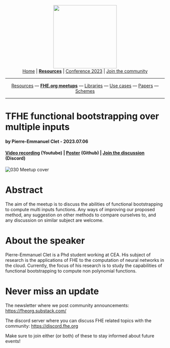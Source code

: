 <!-- Main header navigation -->
<p align="center">
  <img width="200" src="https://user-images.githubusercontent.com/5758427/180978488-db825482-5a58-4c7c-9589-c494a6f0be04.png"><br/>
  <a href="https://fhe-org.github.io">Home</a> | <a href="https://fhe-org.github.io/resources"><b>Resources</b></a> | <a href="https://fhe-org.github.io/conferences/conference-2023/home">Conference 2023</a> | <a href="https://fhe-org.github.io/community">Join the community</a>
</p>
<hr/>
<!-- /Main header navigation -->
<!-- Resource categories links -->
<p align="center">
  <a href="https://fhe-org.github.io/resources">Resources</a>
  —
  <a href="https://fhe-org.github.io/meetups"><b>FHE.org meetups</b></a>
  —
  <a href="https://fhe-org.github.io/resources/libraries">Libraries</a>
  —
  <a href="https://fhe-org.github.io/resources/use-cases">Use cases</a>
  —
  <a href="https://fhe-org.github.io/resources/papers">Papers</a>
  —
  <a href="https://fhe-org.github.io/resources/schemes">Schemes</a>
</p>
<hr/>
<!-- /Resource categories links -->

# TFHE functional bootstrapping over multiple inputs
#### by Pierre-Emmanuel Clet - 2023.07.06
#### <a href="https://www.youtube.com/watch?v=Qanpo3x6B3s&list=PLnbmMskCVh1chnSM8Jjy6Nk3IH6fpn7MM&index=1">Video recording</a> (Youtube) | <a href="https://github.com/FHE-org/fhe-org.github.io/files/11721204/TFHE.functional.bootstrapping.over.multiple.inputs.pdf">Poster</a> (Github) | <a href="https://discord.fhe.org">Join the discussion</a> (Discord)

![030 Meetup cover](https://github.com/FHE-org/fhe-org.github.io/assets/37557436/1dc3c37d-463f-46de-a568-13c19fafb5a9)

# Abstract

The aim of the meetup is to discuss the abilities of functional bootstrapping to compute multi inputs functions. Any ways of improving our proposed method, any suggestion on other methods to compare ourselves to, and any discussion on similar subject are welcome.

# About the speaker

Pierre-Emmanuel Clet is a Phd student working at CEA. His subject of research is the applications of FHE to the computation of neural networks in the cloud. Currently, the focus of his research is to study the capabilities of functional bootstrapping to compute non polynomial functions. 

# Never miss an update

The newsletter where we post community announcements: https://fheorg.substack.com/

The discord server where you can discuss FHE related topics with the community: https://discord.fhe.org

Make sure to join either (or both) of these to stay informed about future events!
